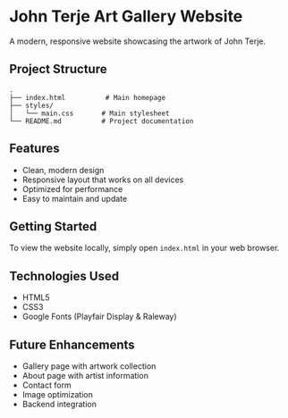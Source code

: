 # John Terje Art Gallery Website

A modern, responsive website showcasing the artwork of John Terje.

## Project Structure

```
.
├── index.html          # Main homepage
├── styles/
│   └── main.css       # Main stylesheet
└── README.md          # Project documentation
```

## Features

- Clean, modern design
- Responsive layout that works on all devices
- Optimized for performance
- Easy to maintain and update

## Getting Started

To view the website locally, simply open `index.html` in your web browser.

## Technologies Used

- HTML5
- CSS3
- Google Fonts (Playfair Display & Raleway)

## Future Enhancements

- Gallery page with artwork collection
- About page with artist information
- Contact form
- Image optimization
- Backend integration 